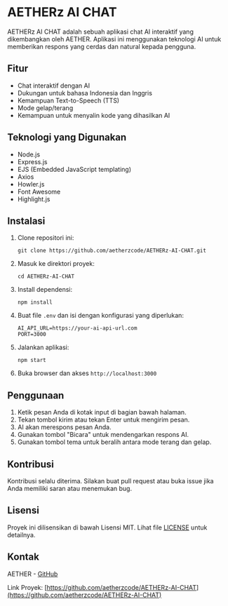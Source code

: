 # AETHERz AI CHAT

AETHERz AI CHAT adalah sebuah aplikasi chat AI interaktif yang dikembangkan oleh AETHER. Aplikasi ini menggunakan teknologi AI untuk memberikan respons yang cerdas dan natural kepada pengguna.

## Fitur

- Chat interaktif dengan AI
- Dukungan untuk bahasa Indonesia dan Inggris
- Kemampuan Text-to-Speech (TTS)
- Mode gelap/terang
- Kemampuan untuk menyalin kode yang dihasilkan AI

## Teknologi yang Digunakan

- Node.js
- Express.js
- EJS (Embedded JavaScript templating)
- Axios
- Howler.js
- Font Awesome
- Highlight.js

## Instalasi

1. Clone repositori ini:
   ```
   git clone https://github.com/aetherzcode/AETHERz-AI-CHAT.git
   ```

2. Masuk ke direktori proyek:
   ```
   cd AETHERz-AI-CHAT
   ```

3. Install dependensi:
   ```
   npm install
   ```

4. Buat file `.env` dan isi dengan konfigurasi yang diperlukan:
   ```
   AI_API_URL=https://your-ai-api-url.com
   PORT=3000
   ```

5. Jalankan aplikasi:
   ```
   npm start
   ```

6. Buka browser dan akses `http://localhost:3000`

## Penggunaan

1. Ketik pesan Anda di kotak input di bagian bawah halaman.
2. Tekan tombol kirim atau tekan Enter untuk mengirim pesan.
3. AI akan merespons pesan Anda.
4. Gunakan tombol "Bicara" untuk mendengarkan respons AI.
5. Gunakan tombol tema untuk beralih antara mode terang dan gelap.

## Kontribusi

Kontribusi selalu diterima. Silakan buat pull request atau buka issue jika Anda memiliki saran atau menemukan bug.

## Lisensi

Proyek ini dilisensikan di bawah Lisensi MIT. Lihat file [LICENSE](LICENSE) untuk detailnya.

## Kontak

AETHER - [GitHub](https://github.com/aetherzcode)

Link Proyek: [https://github.com/aetherzcode/AETHERz-AI-CHAT](https://github.com/aetherzcode/AETHERz-AI-CHAT)

